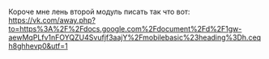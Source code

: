 Короче мне лень второй модуль писать так что вот: https://vk.com/away.php?to=https%3A%2F%2Fdocs.google.com%2Fdocument%2Fd%2F1gw-aewMqPLfv1nFOYQZU4Svufjf3aajY%2Fmobilebasic%23heading%3Dh.ceqh8ghhevp0&utf=1
